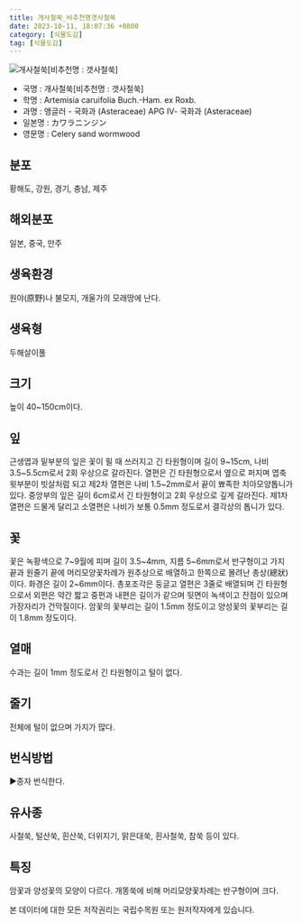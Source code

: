 ```yaml
---
title: 개사철쑥_비추천명갯사철쑥
date: 2023-10-11, 18:07:36 +0800
category: [식물도감]
tag: [식물도감]
---
```




![개사철쑥[비추천명 : 갯사철쑥]](http://www.nature.go.kr/fileUpload/plants/basic/Compositae/Artemisia/10479/10479_2_th2.jpg)
- 국명 : 개사철쑥[비추천명 : 갯사철쑥]
- 학명 : Artemisia caruifolia Buch.-Ham. ex Roxb.
- 과명 : 앵글러 - 국화과 (Asteraceae) APG Ⅳ- 국화과 (Asteraceae)
- 일본명 : カワラニンジン
- 영문명 : Celery sand wormwood


## 분포
황해도, 강원, 경기, 충남, 제주
## 해외분포
일본, 중국, 만주
## 생육환경
원야(原野)나 불모지, 개울가의 모래땅에 난다.
## 생육형
두해살이풀
## 크기
높이 40~150cm이다.
## 잎
근생엽과 밑부분의 잎은 꽃이 필 때 쓰러지고 긴 타원형이며 길이 9~15cm, 나비 3.5~5.5cm로서 2회 우상으로 갈라진다. 열편은 긴 타원형으로서 옆으로 퍼지며 엽축 윗부분이 빗살처럼 되고 제2차 열편은 나비 1.5~2mm로서 끝이 뾰족한 치아모양톱니가 있다. 중앙부의 잎은 길이 6cm로서 긴 타원형이고 2회 우상으로 깊게 갈라진다. 제1차 열편은 드물게 달리고 소열편은 나비가 보통 0.5mm 정도로서 결각상의 톱니가 있다.
## 꽃
꽃은 녹황색으로 7~9월에 피며 길이 3.5~4mm, 지름 5~6mm로서 반구형이고 가지 끝과 원줄기 끝에 머리모양꽃차례가 원추상으로 배열하고 한쪽으로 몰려난 총상(總狀)이다. 화경은 길이 2~6mm이다. 총포조각은 둥글고 열편은 3줄로 배열되며 긴 타원형으로서 외편은 약간 짧고 중편과 내편은 길이가 같으며 뒷면이 녹색이고 잔점이 있으며 가장자리가 건막질이다. 암꽃의 꽃부리는 길이 1.5mm 정도이고 양성꽃의 꽃부리는 길이 1.8mm 정도이다.
## 열매
수과는 길이 1mm 정도로서 긴 타원형이고 털이 없다.
## 줄기
전체에 털이 없으며 가지가 많다.
## 번식방법
▶종자 번식한다.
## 유사종
사철쑥, 털산쑥, 흰산쑥, 더위지기, 맑은대쑥, 흰사철쑥, 참쑥 등이 있다.
## 특징
암꽃과 양성꽃의 모양이 다르다. 개똥쑥에 비해 머리모양꽃차례는 반구형이며 크다.






본 데이터에 대한 모든 저작권리는 국립수목원 또는 원저작자에게 있습니다.
